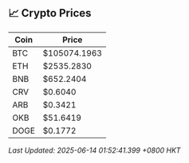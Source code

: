 ## 📈 Crypto Prices

| Coin | Price |
| ---- | ----- |
| BTC | $105074.1963 |
| ETH | $2535.2830 |
| BNB | $652.2404 |
| CRV | $0.6040 |
| ARB | $0.3421 |
| OKB | $51.6419 |
| DOGE | $0.1772 |

_Last Updated: 2025-06-14 01:52:41.399 +0800 HKT_